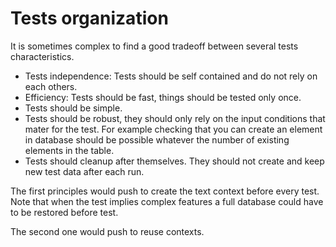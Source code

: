 # Tests organization

It is sometimes complex to find a good tradeoff between several tests characteristics.

* Tests independence: Tests should be self contained and do not rely on each others.
* Efficiency: Tests should be fast, things should be tested only once.
* Tests should be simple.
* Tests should be robust, they should only rely on the input conditions that mater for the test. For example checking that you can create an element in database should be possible whatever the number of existing elements in the table.
* Tests should cleanup after themselves. They should not create and keep new test data after each run.

The first principles would push to create the text context before every test. Note that when the test implies complex features a full database could have to be restored before test.

The second one would push to reuse contexts.


